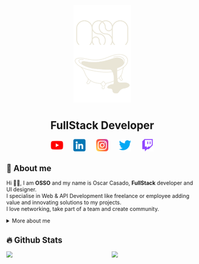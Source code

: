 
<div align="center">
  <img style="width:30%; margin-bottom:-50px;" src="https://github.com/OscarCasadoLorenzo/OscarCasadoLorenzo/blob/main/images/logos/NameWhite.png"/>
</div>

<div align="center">
  <img width="30%" src="https://github.com/OscarCasadoLorenzo/OscarCasadoLorenzo/blob/main/images/logos/BathWhite.png"/>
</div>

<h1 align="center">FullStack Developer</h1>

<p align="center">
  <a href="https://www.youtube.com/"><img width="32px" alt="Youtube" title="Youtube" src="https://github.com/OscarCasadoLorenzo/OscarCasadoLorenzo/blob/main/images/icons/youtube.png"/></a>
  &#8287;&#8287;&#8287;&#8287;&#8287;
  <a href="https://www.linkedin.com/in/oscarcasadolorenzo/"><img width="32px" alt="LinkedIn" title="LinkedIn" src="https://github.com/OscarCasadoLorenzo/OscarCasadoLorenzo/blob/main/images/icons/linkedin.png"/></a>
  &#8287;&#8287;&#8287;&#8287;&#8287;
  <a href="https://www.instagram.com/osso.branding/"><img width="32px" alt="Instagram" title="Instagram" src="https://github.com/OscarCasadoLorenzo/OscarCasadoLorenzo/blob/main/images/icons/instagram.png"></a>
  &#8287;&#8287;&#8287;&#8287;&#8287;
  <a href="https://twitter.com/"><img width="32px" alt="Twitter" title="Twitter" src="https://github.com/OscarCasadoLorenzo/OscarCasadoLorenzo/blob/main/images/icons/twitter.png"/></a>
  &#8287;&#8287;&#8287;&#8287;&#8287;
  <a href="https://www.twitch.tv/"><img width="32px" alt="Twitch" title="Twitch" src="https://github.com/OscarCasadoLorenzo/OscarCasadoLorenzo/blob/main/images/icons/twitch.png"/></a>
</p>

## 🧡 About me

Hi 👋🏻, I am **OSSO** and my name is Oscar Casado, **FullStack** developer and UI designer.   
I specialise in Web & API Development like freelance or employee adding value and innovating solutions to my projects.  
I love networking, take part of a team and create community.  

<details>
  <summary>
    More about me
  </summary>
  
- 🔭 I’m currently on a journey to build **great** things

- 🌱 I’m currently learning about **project management** 

- 🤝 I’ll help developers to **boost** their **carrers**

- 📈 Ask me about **open source, software development and job availability**

- 📫 Reach me out at **[Linkedin](https://www.linkedin.com/in/oscarcasadolorenzo/)**
</details>



 ## 🔥 Github Stats

<img align="left" width="45%" src="https://github-readme-stats.vercel.app/api?username=OscarCasadoLorenzo&hide_border=radical&title_color=F2CF4F&bg_color=094F59&text_color=E9E5D6&show_icons=true&theme=highcontrast">
<img align="right" width="45%" src="https://github-readme-stats.vercel.app/api/top-langs/?username=OscarCasadoLorenzo&layout=compact&hide_border=true&bg_color=094F59&text_color=E9E5D6&title_color=F2CF4F">
